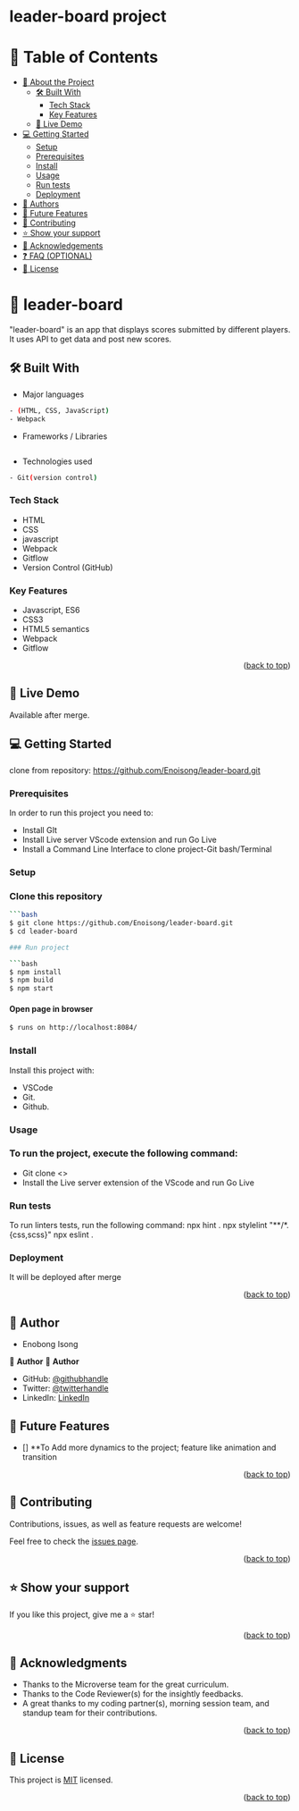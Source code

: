 # leader-board project
<a name="readme-top"></a>
 # 📗 Table of Contents
- [📖 About the Project](#about-project)
  - [🛠 Built With](#built-with)
    - [Tech Stack](#tech-stack) 
    - [Key Features](#key-features)
  - [🚀 Live Demo](#live-demo)
- [💻 Getting Started](#getting-started)
  - [Setup](#setup)
  - [Prerequisites](#prerequisites)
  - [Install](#install)
  - [Usage](#usage)
  - [Run tests](#run-tests)
  - [Deployment](#triangular_flag_on_post-deployment)
- [👥 Authors](#authors)
- [🔭 Future Features](#future-features)
- [🤝 Contributing](#contributing)
- [⭐️ Show your support](#support)
- [🙏 Acknowledgements](#acknowledgements)
- [❓ FAQ (OPTIONAL)](#faq)
- [📝 License](#license)

<!-- PROJECT DESCRIPTION -->
# 📖 leader-board   <a name="about-project"></a> 
 
"leader-board" is an app that displays scores submitted by different players. It uses API to get data and post new scores.
 
## 🛠 Built With <a name="built-with"></a>

-  Major languages
```bash
- (HTML, CSS, JavaScript)
- Webpack
```

-  Frameworks / Libraries
```bash
```

-  Technologies used

```bash
- Git(version control)
``` 

### Tech Stack <a name="tech-stack"></a>
- HTML
- CSS
- javascript
- Webpack
- Gitflow
- Version Control (GitHub)
 
<!-- Features -->
### Key Features <a name="key-features"></a>
- Javascript, ES6
- CSS3
- HTML5 semantics
- Webpack
- Gitflow

<p align="right">(<a href="#readme-top">back to top</a>)</p>

<!-- LIVE DEMO -->
## 🚀 Live Demo <a name="live-demo"></a>
 Available after merge.

## 💻 Getting Started <a name="getting-started"></a>
clone from repository: https://github.com/Enoisong/leader-board.git

### Prerequisites
In order to run this project you need to:
- Install GIt
- Install Live server VScode extension and run Go Live
- Install a Command Line Interface to clone project-Git bash/Terminal

### Setup
### Clone this repository  

```bash
```bash
$ git clone https://github.com/Enoisong/leader-board.git
$ cd leader-board

### Run project

```bash
$ npm install
$ npm build
$ npm start
```

#### Open page in browser
```bash
$ runs on http://localhost:8084/
```

### Install
Install this project with:
 
- VSCode
- Git.
- Github.

### Usage

### To run the project, execute the following command:  
- Git clone <>
- Install the Live server extension of the VScode and run Go Live

### Run tests

To run linters tests, run the following command: 
npx hint .
npx stylelint "**/*.{css,scss}"
npx eslint .

### Deployment

It will be deployed after merge

<p align="right">(<a href="#readme-top">back to top</a>)</p>

<!-- AUTHORS -->
## 👥 Author <a name="author"></a> 
- Enobong Isong
 
👤 **Author**
👤 **Author**
- GitHub: [@githubhandle](https://github.com/Enoisong)
- Twitter: [@twitterhandle](https://twitter.com/Enobongmisong)
- LinkedIn: [LinkedIn](https://www.linkedin.com/in/enobong-isong/)

## 🔭 Future Features <a name="future-features"></a>
-   [] **To Add more dynamics to the project; feature like animation 
    and transition
 
<p align="right">(<a href="#readme-top">back to top</a>)</p>

<!-- CONTRIBUTING -->

## 🤝 Contributing <a name="contributing"></a>

Contributions, issues, as well as feature requests are welcome!

Feel free to check the [issues page](../../issues/).

<p align="right">(<a href="#readme-top">back to top</a>)</p>

<!-- SUPPORT -->
## ⭐️ Show your support <a name="support"></a>

If you like this project, give me a ⭐️ star!

<p align="right">(<a href="#readme-top">back to top</a>)</p>

<!-- ACKNOWLEDGEMENTS -->
## 🙏 Acknowledgments <a name="acknowledgements"></a>

-	Thanks to the Microverse team for the great curriculum.
-	Thanks to the Code Reviewer(s) for the insightly feedbacks.
-	A great thanks to my coding partner(s), morning session team, 
  and  standup team for their contributions.

<p align="right">(<a href="#readme-top">back to top</a>)</p>
 
## 📝 License <a name="license"></a> 

This project is [MIT](./MIT.md) licensed.

<p align="right">(<a href="#readme-top">back to top</a>)</p>
 